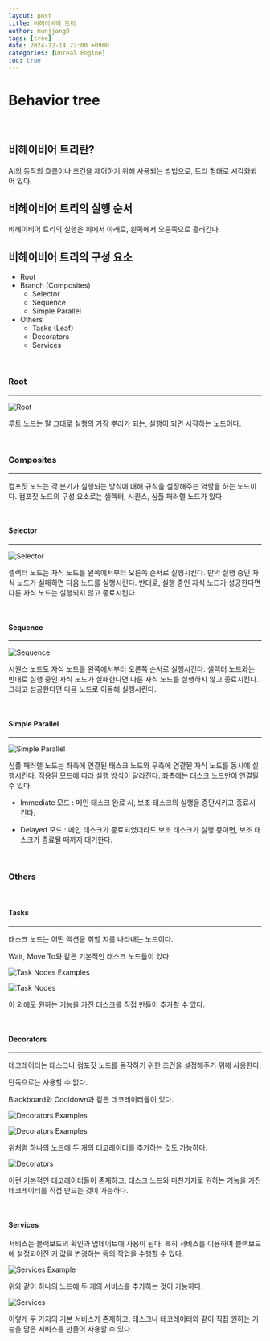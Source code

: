 ```yaml
---
layout: post
title: 비헤이비어 트리
author: munjjang9
tags: [tree]
date: 2024-12-14 22:00 +0900
categories: [Unreal Engine]
toc: true
---
```


# Behavior tree

<br>

## 비헤이비어 트리란?

AI의 동작의 흐름이나 조건을 제어하기 위해 사용되는 방법으로, 트리 형태로 시각화되어 있다.

## 비헤이비어 트리의 실행 순서

비헤이비어 트리의 실행은 위에서 아래로, 왼쪽에서 오른쪽으로 흘러간다.

## 비헤이비어 트리의 구성 요소

- Root
- Branch (Composites)
    - Selector
    - Sequence
    - Simple Parallel
- Others
    - Tasks (Leaf)
    - Decorators
    - Services

<br>

### Root

---

![Root](/assets/images/BT_Root.png)

루트 노드는 말 그대로 실행의 가장 뿌리가 되는, 실행이 되면 시작하는 노드이다.

<br>

### Composites

---

컴포짓 노드는 각 분기가 실행되는 방식에 대해 규칙을 설정해주는 역할을 하는 노드이다. 컴포짓 노드의 구성 요소로는 셀렉터, 시퀀스, 심플 패러렐 노드가 있다.

<br>

#### Selector

---

![Selector](/assets/images/BT_Selector.png)

셀렉터 노드는 자식 노드를 왼쪽에서부터 오른쪽 순서로 실행시킨다. 만약 실행 중인 자식 노드가 실패하면 다음 노드를 실행시킨다. 반대로, 실행 중인 자식 노드가 성공한다면 다른 자식 노드는 실행되지 않고 종료시킨다.

<br>

#### Sequence

---

![Sequence](/assets/images/BT_Sequence.png)

시퀀스 노드도 자식 노드를 왼쪽에서부터 오른쪽 순서로 실행시킨다. 셀렉터 노드와는 반대로 실행 중인 자식 노드가 실패한다면 다른 자식 노드를 실행하지 않고 종료시킨다. 그리고 성공한다면 다음 노드로 이동해 실행시킨다.

<br>

#### Simple Parallel

---

![Simple Parallel](/assets/images/BT_SimpleParallel.png)

심플 패러렐 노드는 좌측에 연결된  태스크 노드와 우측에 연결된 자식 노드를 동시에 실행시킨다. 적용된 모드에 따라 실행 방식이 달라진다. 좌측에는 태스크 노드만이 연결될 수 있다.

- Immediate 모드 : 메인 태스크 완료 시, 보조 태스크의 실행을 중단시키고 종료시킨다.

- Delayed 모드 : 메인 태스크가 종료되었더라도 보조 태스크가 실행 중이면, 보조 태스크가 종료될 때까지 대기한다.

<br>

### Others

<br>

#### Tasks

---

태스크 노드는 어떤 액션을 취할 지를 나타내는 노드이다.

Wait, Move To와 같은 기본적인 태스크 노드들이 있다.

![Task Nodes Examples](/assets/images/BT_TaskNodes-Example.png)

![Task Nodes](/assets/images/BT_TaskNodes.png)


이 외에도 원하는 기능을 가진 태스크를 직접 만들어 추가할 수 있다.

<br>

#### Decorators

---

데코레이터는 태스크나 컴포짓 노드를 동작하기 위한 조건을 설정해주기 위해 사용한다.

단독으로는 사용할 수 없다.

Blackboard와 Cooldown과 같은 데코레이터들이 있다.

![Decorators Examples](/assets/images/BT_Decorators-Example.png)

![Decorators Examples](/assets/images/BT_Decorators-Example2.png)

위처럼 하나의 노드에 두 개의 데코레이터를 추가하는 것도 가능하다.

![Decorators](/assets/images/BT_Decorators.png)

이런 기본적인 데코레이터들이 존재하고, 태스크 노드와 마찬가지로 원하는 기능을 가진 데코레이터를 직접 만드는 것이 가능하다.

<br>

#### Services

서비스는 블랙보드의 확인과 업데이트에 사용이 된다. 특히 서비스를 이용하여 블랙보드에 설정되어진 키 값을 변경하는 등의 작업을 수행할 수 있다.

![Services Example](/assets/images/BT_Services-Example.png)

위와 같이 하나의 노드에 두 개의 서비스를 추가하는 것이 가능하다.

![Services](/assets/images/BT_Services.png)

이렇게 두 가지의 기본 서비스가 존재하고, 태스크나 데코레이터와 같이 직접 원하는 기능을 담은 서비스를 만들어 사용할 수 있다.